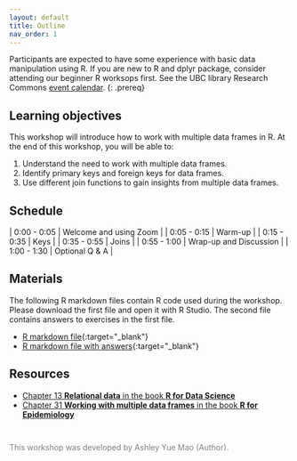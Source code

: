 ```yaml
---
layout: default
title: Outline
nav_order: 1
---
```



Participants are expected to have some experience with basic data manipulation using R. If you are new to R and dplyr package, consider attending our beginner R worksops first.
See the UBC library Research Commons [event calendar](https://researchcommons.library.ubc.ca/events/).
{: .prereq}

## Learning objectives

This workshop will introduce how to work with multiple data frames in R. At the end of this workshop, you will be able to:
1. Understand the need to work with multiple data frames.
2. Identify primary keys and foreign keys for data frames.
3. Use different join functions to gain insights from multiple data frames.

## Schedule

| 0:00 - 0:05 | Welcome and using Zoom |
| 0:05 - 0:15 | Warm-up |
| 0:15 - 0:35 | Keys |
| 0:35 - 0:55 | Joins |
| 0:55 - 1:00 | Wrap-up and Discussion |
| 1:00 - 1:30 | Optional Q & A |

## Materials

The following R markdown files contain R code used during the workshop. Please download the first file and open it with R Studio. The second file contains answers to exercises in the first file.

- [R markdown file](content/relational-data.Rmd){:target="_blank"}
- [R markdown file with answers](content/relational-data-answers.Rmd){:target="_blank"}

## Resources

* [Chapter 13 **Relational data** in the book **R for Data Science**](https://r4ds.had.co.nz/relational-data.html)
* [Chapter 31 **Working with multiple data frames** in the book **R for Epidemiology**](https://www.r4epi.com/working-with-multiple-data-frames.html)


<p style="color:grey; font-size:14px; padding-top: 2em"> This workshop was developed by Ashley Yue Mao (Author).
